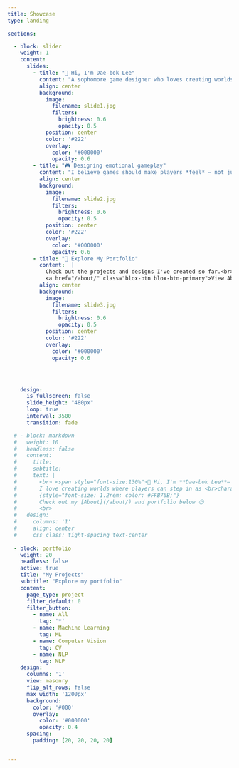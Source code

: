```yaml
---
title: Showcase
type: landing

sections:

  - block: slider
    weight: 1
    content: 
      slides:
        - title: "👋 Hi, I'm Dae-bok Lee"
          content: "A sophomore game designer who loves creating worlds players can truly live in."
          align: center
          background:
            image:
              filename: slide1.jpg
              filters:
                brightness: 0.6
                opacity: 0.5
            position: center
            color: '#222'
            overlay:
              color: '#000000'   
              opacity: 0.6
        - title: "🎮 Designing emotional gameplay"
          content: "I believe games should make players *feel* — not just play."
          align: center
          background:
            image:
              filename: slide2.jpg
              filters:
                brightness: 0.6
                opacity: 0.5
            position: center
            color: '#222'
            overlay:
              color: '#000000'   
              opacity: 0.6
        - title: "📂 Explore My Portfolio"
          content:  |
            Check out the projects and designs I've created so far.<br>
            <a href="/about/" class="blox-btn blox-btn-primary">View About</a>
          align: center
          background:
            image:
              filename: slide3.jpg
              filters:
                brightness: 0.6
                opacity: 0.5
            position: center
            color: '#222' 
            overlay:
              color: '#000000'   
              opacity: 0.6




    design:
      is_fullscreen: false
      slide_height: "480px"
      loop: true
      interval: 3500
      transition: fade

  # - block: markdown
  #   weight: 10
  #   headless: false
  #   content:
  #     title:
  #     subtitle:
  #     text: |
  #       <br> <span style="font-size:130%">👋 Hi, I'm **Dae-bok Lee**— a sophomore at Jeonbuk <br>National University, aspiring to become a game designer.  
  #       I love creating worlds where players can step in as <br>characters and explore their own stories.
  #       {style="font-size: 1.2rem; color: #FFB76B;"}
  #       Check out my [About](/about/) and portfolio below 😍
  #       <br>
  #   design:
  #     columns: '1'
  #     align: center
  #     css_class: tight-spacing text-center
      
  - block: portfolio
    weight: 20
    headless: false
    active: true
    title: "My Projects"
    subtitle: "Explore my portfolio"
    content:
      page_type: project
      filter_default: 0
      filter_button:
        - name: All
          tag: '*'
        - name: Machine Learning
          tag: ML
        - name: Computer Vision
          tag: CV
        - name: NLP
          tag: NLP
    design:
      columns: '1'
      view: masonry
      flip_alt_rows: false
      max_width: '1200px'
      background:
        color: '#000'
        overlay:
          color: '#000000'
          opacity: 0.4
      spacing:
        padding: [20, 20, 20, 20]


---
```

